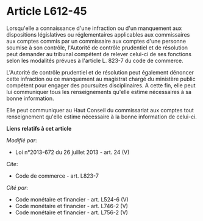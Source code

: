 # Article L612-45

Lorsqu'elle a connaissance d'une infraction ou d'un manquement aux dispositions législatives ou réglementaires applicables
aux commissaires aux comptes commis par un commissaire aux comptes d'une personne soumise à son contrôle, l'Autorité de
contrôle prudentiel et de résolution peut demander au tribunal compétent de relever celui-ci de ses fonctions selon les
modalités prévues à l'article L. 823-7 du code de commerce. 

L'Autorité de contrôle prudentiel et de résolution peut également dénoncer cette infraction ou ce manquement au magistrat
chargé du ministère public compétent pour engager des poursuites disciplinaires. A cette fin, elle peut lui communiquer tous
les renseignements qu'elle estime nécessaires à sa bonne information. 

Elle peut communiquer au Haut Conseil du commissariat aux comptes tout renseignement qu'elle estime nécessaire à la bonne
information de celui-ci.

**Liens relatifs à cet article**

_Modifié par_:

  - Loi n°2013-672 du 26 juillet 2013 - art. 24 (V)

_Cite_:

  - Code de commerce - art. L823-7

_Cité par_:

  - Code monétaire et financier - art. L524-6 (V)
  - Code monétaire et financier - art. L746-2 (V)
  - Code monétaire et financier - art. L756-2 (V)
